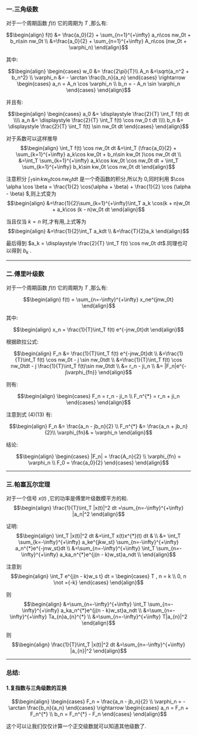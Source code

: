 ### 一.三角级数
对于一个周期函数 $f(t)$ 它的周期为 $T$ ,那么有:

$$\begin{align}
    f(t) &= \frac{a_0}{2} + \sum_{n=1}^{+\infty} a_n\cos nw_0t + b_n\sin nw_0t \\
    &=\frac{a_0}{2} + \sum_{n=1}^{+\infty} A_n\cos (nw_0t + \varphi_n)
\end{align}$$

其中:

$$\begin{align}
    \begin{cases}
    w_0 &= \frac{2\pi}{T}\\
    A_n &=\sqrt{a_n^2 + b_n^2} \\ 
    \varphi_n &= - \arctan \frac{b_n}{a_n}
\end{cases} \rightarrow \begin{cases}
    a_n = A_n \cos \varphi_n \\
    b_n = -
    A_n \sin \varphi_n
\end{cases}
\end{align}$$

并且有:

$$\begin{align}
    \begin{cases}
    a_0 &= \displaystyle \frac{2}{T} \int_T f(t) dt \\\\
    a_n &= \displaystyle \frac{2}{T} \int_T f(t) \cos nw_0 t dt \\\\
    b_n &= \displaystyle \frac{2}{T} \int_T f(t) \sin nw_0t dt 
\end{cases}
\end{align}$$

对于系数可以这样推导
$$\begin{align}
    \int_T f(t) \cos nw_0t dt &=\int_T (\frac{a_0}{2} + \sum_{k=1}^{+\infty} a_k\cos kw_0t + b_n\sin kw_0t  )\cos nw_0t dt \\
    &=\int_T \sum_{k=1}^{+\infty} a_k\cos kw_0t \cos nw_0t dt + \int_T \sum_{k=1}^{+\infty} b_k\sin kw_0t \cos nw_0t dt
\end{align}$$

注意积分 $\int_T\sin kw_0t \cos nw_0t dt$  是一个奇函数的积分,所以为 $0$,同时利用 $\cos \alpha \cos \beta = \frac{1}{2} \cos(\alpha + \beta) + \frac{1}{2} \cos (\alpha - \beta)  $,则上式变为
$$\begin{align}
    &=\frac{1}{2}\sum_{k=1}^{+\infty}\int_T a_k \cos(k + n)w_0t +  a_k\cos (k - n)w_0t dt 
\end{align}$$

当且仅当 $k = n$ 时,才有用,上式等为
$$\begin{align}
    &=\frac{1}{2}\int_T a_kdt \\ 
    &=\frac{T}{2}a_k
\end{align}$$

最后得到 $a_k = \displaystyle \frac{2}{T} \int_T f(t) \cos nw_0t dt$.同理也可以得到 $b_k$ .


---
### 二.傅里叶级数
对于一个周期函数 $f(t)$ 它的周期为 $T$ ,那么有:

$$\begin{align}
    f(t) = \sum_{n=-\infty}^{+\infty} x_ne^{jnw_0t}
\end{align}$$

其中:

$$\begin{align}
    x_n = \frac{1}{T}\int_T f(t) e^{-jnw_0t}dt
\end{align}$$

根据欧拉公式:

$$\begin{align}
    F_n &= \frac{1}{T}\int_T f(t) e^{-jnw_0t}dt \\
    &=\frac{1}{T}\int_T f(t) \cos nw_0t - j \sin nw_0tdt \\
    &=\frac{1}{T}\int_T f(t) \cos nw_0tdt - j \frac{1}{T}\int_T f(t)\sin nw_0tdt \\
    &= r_n - ji_n \\
    &= |F_n|e^{-j\varphi_{fn}}
\end{align}$$

则有:

$$\begin{align}
    \begin{cases}
        F_n = r_n - ji_n \\
        F_n^{*} = r_n + ji_n
    \end{cases}
\end{align}$$


注意到式 $(4)(13)$ 有:

$$\begin{align}
    F_n &= \frac{a_n - jb_n}{2} \\
    F_n^{*} &= \frac{a_n + jb_n}{2}\\
    \varphi_{fn}& = \varphi_n
\end{align}$$


结论:

$$\begin{align}
    \begin{cases}
        |F_n| = \frac{A_n}{2} \\
        \varphi_{fn} = \varphi_n \\
        F_0 = \frac{a_0}{2}  
    \end{cases}
\end{align}$$


---

### 三.帕塞瓦尔定理
对于一个信号 $x(t)$ ,它的功率是傅里叶级数模平方的和.
$$\begin{align}
    \frac{1}{T}\int_T |x(t)|^2 dt  =\sum_{n=-\infty}^{+\infty} |a_n|^2
\end{align}$$

证明:
$$\begin{align}
    \int_T |x(t)|^2 dt &=\int_T x(t)x^{*}(t) dt & \\
    &= \int_T \sum_{k=-\infty}^{+\infty} a_ke^{jkw_st} \sum_{n=-\infty}^{+\infty} a_n^{*}e^{-jnw_st}dt \\
    &=\sum_{n=-\infty}^{+\infty} \int_T \sum_{n=-\infty}^{+\infty} a_ka_n^{*}e^{j(n - k)w_st}a_ndt \\
\end{align}$$

注意到
$$\begin{align}
    \int_T e^{j(n - k)w_s t} dt = \begin{cases}
        T , n = k \\
        0, n \not ={-k}
    \end{cases}
\end{align}$$

则
$$\begin{align}
    &=\sum_{n=-\infty}^{+\infty} \int_T \sum_{n=-\infty}^{+\infty} a_ka_n^{*}e^{j(n - k)w_st}a_ndt \\
     &=\sum_{n=-\infty}^{+\infty} Ta_{n}a_{n}^{*} \\
     &=\sum_{n=-\infty}^{+\infty} T|a_{n}|^2
\end{align}$$

则
$$\begin{align}
    \frac{1}{T}\int_T |x(t)|^2 dt  &=\sum_{n=-\infty}^{+\infty} |a_{n}|^2
\end{align}$$


---
### 总结:
#### 1.复指数与三角级数的互换

$$\begin{align}
    \begin{cases}
        F_n = \frac{a_n - jb_n}{2} \\
        \varphi_n = -\arctan \frac{b_n}{a_n}
    \end{cases} \rightarrow \begin{cases}
        a_n  = F_n + F_n^{*} \\
        b_n = F_n^{*} - F_n
    \end{cases}
\end{align}$$

这个可以让我们仅仅计算一个正交级数就可以知道其他级数了.